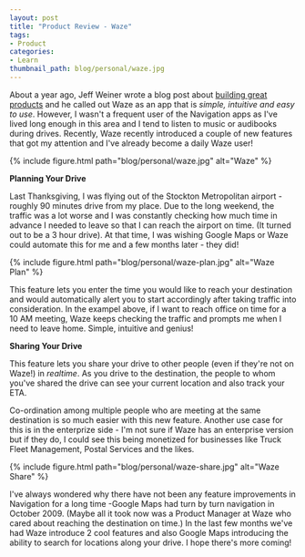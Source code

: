 ```yaml
---
layout: post
title: "Product Review - Waze"
tags:
- Product
categories:
- Learn
thumbnail_path: blog/personal/waze.jpg
---
```


About a year ago, Jeff Weiner wrote a blog post about [building great products](https://www.linkedin.com/pulse/what-makes-truly-great-product-jeff-weiner) and he called out Waze as an app that is *simple, intuitive and easy to use*. However, I wasn't a frequent user of the Navigation apps as I've lived long enough in this area and I tend to listen to music or audibooks during drives. Recently, Waze recently introduced a couple of new features that got my attention and I've already become a daily Waze user!

{% include figure.html path="blog/personal/waze.jpg" alt="Waze" %}

**Planning Your Drive**

Last Thanksgiving, I was flying out of the Stockton Metropolitan airport - roughly 90 minutes drive from my place. Due to the long weekend, the traffic was a lot worse and I was constantly checking how much time in advance I needed to leave so that I can reach the airport on time. (It turned out to be a 3 hour drive). At that time, I was wishing Google Maps or Waze could automate this for me and a few months later - they did!

{% include figure.html path="blog/personal/waze-plan.jpg" alt="Waze Plan" %}

This feature lets you enter the time you would like to reach your destination and would automatically alert you to start accordingly after taking traffic into consideration. In the exampel above, if I want to reach office on time for a 10 AM meeting, Waze keeps checking the traffic and prompts me when I need to leave home. Simple, intuitive and genius!

**Sharing Your Drive**

This feature lets you share your drive to other people (even if they're not on Waze!) in *realtime*. As you drive to the destination, the people to whom you've shared the drive can see your current location and also track your ETA.

Co-ordination among multiple people who are meeting at the same destination is so much easier with this new feature. Another use case for this is in the enterprize side - I'm not sure if Waze has an enterprise version but if they do, I could see this being monetized for businesses like Truck Fleet Management, Postal Services and the likes.

{% include figure.html path="blog/personal/waze-share.jpg" alt="Waze Share" %}

I've always wondered why there have not been any feature improvements in Navigation for a long time -Google Maps had turn by turn navigation in October 2009. (Maybe all it took now was a Product Manager at Waze who cared about reaching the destination on time.) In the last few months we've had Waze introduce 2 cool features and also Google Maps introducing the ability to search for locations along your drive. I hope there's more coming!